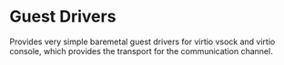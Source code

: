 # Guest Drivers

Provides very simple baremetal guest drivers for virtio vsock and virtio
console, which provides the transport for the communication channel.
